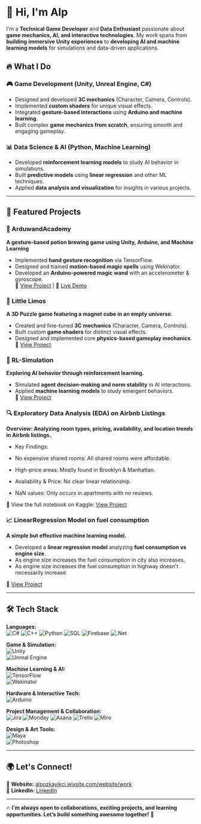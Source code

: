 # 👋 Hi, I'm Alp 

I'm a **Technical Game Developer** and **Data Enthusiast** passionate about **game mechanics, AI, and interactive technologies**. My work spans from **building immersive Unity experiences** to **developing AI and machine learning models** for simulations and data-driven applications.  

## 🔥 What I Do  

### 🎮 Game Development (Unity, Unreal Engine, C#)  
- Designed and developed **3C mechanics** (Character, Camera, Controls).  
- Implemented **custom shaders** for unique visual effects.  
- Integrated **gesture-based interactions** using **Arduino and machine learning**.  
- Built complex **game mechanics from scratch**, ensuring smooth and engaging gameplay.  

### 📊 Data Science & AI (Python, Machine Learning)  
- Developed **reinforcement learning models** to study AI behavior in simulations.  
- Built **predictive models** using **linear regression** and other ML techniques.  
- Applied **data analysis and visualization** for insights in various projects.  

---

## 🚀 Featured Projects  

### 🧙 ArduwandAcademy  
**A gesture-based potion brewing game using Unity, Arduino, and Machine Learning**  
- Implemented **hand gesture recognition** via TensorFlow.  
- Designed and trained **motion-based magic spells** using Wekinator.  
- Developed an **Arduino-powered magic wand** with an accelerometer & gyroscope.  
🔗 [View Project](https://github.com/DarkInvader-ux/ArduwandAcademy) | 🎥 [Live Demo](https://www.youtube.com/watch?v=kKPdtvjVukQ)  

### 🧩 Little Limos  
**A 3D Puzzle game featuring a magnet cube in an empty universe.**  
- Created and fine-tuned **3C mechanics** (Character, Camera, Controls).  
- Built custom **game shaders** for distinct visual effects.  
- Designed and implemented core **physics-based gameplay mechanics**.  
🔗 [View Project](https://github.com/DarkInvader-ux/Little-Limos)  

### 🤖 RL-Simulation  
**Exploring AI behavior through reinforcement learning.**  
- Simulated **agent decision-making and norm stability** in AI interactions.  
- Applied **machine learning models** to study emergent behaviors.  
🔗 [View Project](https://github.com/DarkInvader-ux/RL-Simulation)

### 🔍 Exploratory Data Analysis (EDA) on Airbnb Listings
  **Overview: Analyzing room types, pricing, availability, and location trends in Airbnb listings.**
          
  - Key Findings:
          
  - No expensive shared rooms: All shared rooms were affordable.
          
  - High-price areas: Mostly found in Brooklyn & Manhattan.
          
  - Availability & Price: No clear linear relationship.
          
   - NaN values: Only occurs in apartments with no reviews.

  📌 View the full notebook on Kaggle: [View Project](https://www.kaggle.com/code/alpozkayikci/airbnb-analysis)

### 📈 LinearRegression Model on fuel consumption
**A simple but effective machine learning model.**  
- Developed a **linear regression model** analyzing **fuel consumption vs engine size**.
- As engine size increases the fuel consumption in city also increases.
- As engine size increases the fuel consumption in highway doesn't necessarily increase.
  
🔗 [View Project](https://github.com/DarkInvader-ux/LinearRegression)  

---

## 🛠️ Tech Stack  

**Languages:**  
![C#](https://img.shields.io/badge/C%23-%23239120.svg?style=flat&logo=c-sharp&logoColor=white)
![C++](https://img.shields.io/badge/-C++-blue?logo=cplusplus)
![Python](https://img.shields.io/badge/Python-%233776AB.svg?style=flat&logo=python&logoColor=white)
![SQL](https://img.shields.io/badge/-SQL-000?&logo=MySQL&logoColor=4479A1)
![Firebase](https://img.shields.io/badge/Firebase-FFCA28?style=flat&logo=Firebase&logoColor=white)
![.Net](https://img.shields.io/badge/-.NET%206.0-blueviolet)

**Game & Simulation:**  
![Unity](https://img.shields.io/badge/Unity-100000?style=flat&logo=unity&logoColor=white)  
![Unreal Engine](https://img.shields.io/badge/Unreal%20Engine-0E1128?style=flat&logo=unreal-engine&logoColor=white)  

**Machine Learning & AI:**  
![TensorFlow](https://img.shields.io/badge/TensorFlow-%23FF6F00.svg?style=flat&logo=tensorflow&logoColor=white)  
![Wekinator](https://img.shields.io/badge/Wekinator-%23A020F0.svg?style=flat)  

**Hardware & Interactive Tech:**  
![Arduino](https://img.shields.io/badge/Arduino-%2300979D.svg?style=flat&logo=arduino&logoColor=white)  

**Project Management & Collaboration:**  
![Jira](https://img.shields.io/badge/Jira-0052CC?style=flat&logo=jira&logoColor=white)  ![Monday](https://img.shields.io/badge/Monday-ff6f00?style=flat&logo=monday&logoColor=white)  ![Asana](https://img.shields.io/badge/Asana-273347?style=flat&logo=asana&logoColor=white)  ![Trello](https://img.shields.io/badge/Trello-0052CC?logo=trello&logoColor=fff) ![Miro](https://img.shields.io/badge/Miro-050038?style=for-the-badge&logo=Miro&logoColor=white)

**Design & Art Tools:**  
![Maya](https://img.shields.io/badge/Maya-00C4B3?style=flat&logo=autodesk&logoColor=white)  
![Photoshop](https://img.shields.io/badge/Photoshop-31A8FF?style=flat&logo=adobe-photoshop&logoColor=white)  

---

## 🌍 Let's Connect!  

🔗 **Website:** [alpozkayikci.wixsite.com/website/work](https://alpozkayikci.wixsite.com/website/work)  
🔗 **LinkedIn:** [LinkedIn](https://es.linkedin.com/in/ismail-alp-ozkayikci-a949011bb)  

---

🔥 **I'm always open to collaborations, exciting projects, and learning opportunities. Let’s build something awesome together!** 🚀  
